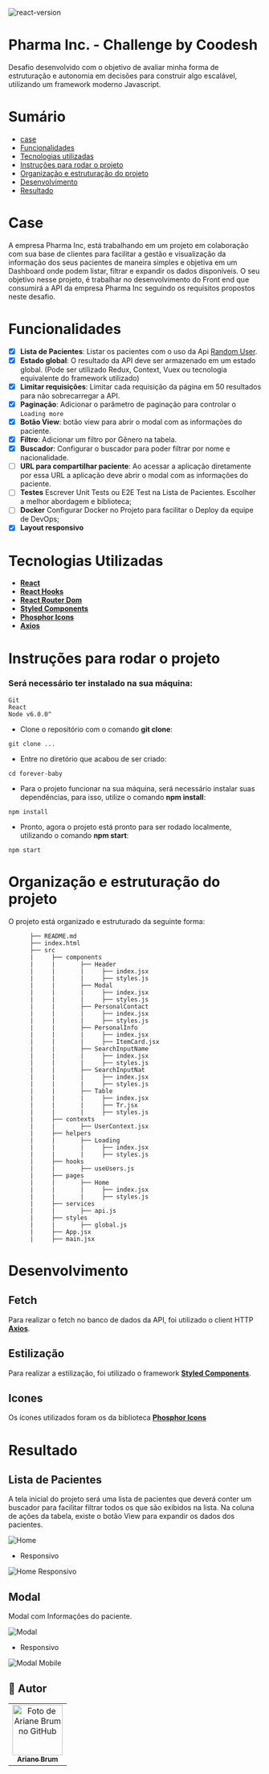![react-version](https://img.shields.io/badge/React-v18.0.0-yellow)

# Pharma Inc. - Challenge by Coodesh

Desafio desenvolvido com o objetivo de avaliar minha forma de estruturação e autonomia em decisões para construir algo escalável, utilizando um framework moderno Javascript.

# Sumário

- [case](#case)
- [Funcionalidades](#funcionalidades)
- [Tecnologias utilizadas](#tecnologias)
- [Instruções para rodar o projeto](#instrucoes)
- [Organização e estruturação do projeto](#organizacao)
- [Desenvolvimento](#desenvolvimento)
- [Resultado](#resultado)

# Case <a name="case"></a>

A empresa Pharma Inc, está trabalhando em um projeto em colaboração com sua base de clientes para facilitar a gestão e visualização da informação dos seus pacientes de maneira simples e objetiva em um Dashboard onde podem listar, filtrar e expandir os dados disponíveis.
O seu objetivo nesse projeto, é trabalhar no desenvolvimento do Front end que consumirá a API da empresa Pharma Inc seguindo os requisitos propostos neste desafio.

# Funcionalidades <a name="funcionalidades"></a>

- [x] **Lista de Pacientes**: Listar os pacientes com o uso da Api <a href="https://randomuser.me/">Random User</a>.
- [x] **Estado global**: O resultado da API deve ser armazenado em um estado global. (Pode ser utilizado Redux, Context, Vuex ou tecnologia equivalente do framework utilizado)
- [x] **Limitar requisições**: Limitar cada requisição da página em 50 resultados para não sobrecarregar a API.
- [x] **Paginação**: Adicionar o parâmetro de paginação para controlar o `Loading more`
- [x] **Botão View**: botão view para abrir o modal com as informações do paciente.
- [x] **Filtro**: Adicionar um filtro por Gênero na tabela.
- [x] **Buscador**: Configurar o buscador para poder filtrar por nome e nacionalidade.
- [ ] **URL para compartilhar paciente**: Ao acessar a aplicação diretamente por essa URL a aplicação deve abrir o modal com as informações do paciente.
- [ ] **Testes** Escrever Unit Tests ou E2E Test na Lista de Pacientes. Escolher a melhor abordagem e biblioteca;
- [ ] **Docker** Configurar Docker no Projeto para facilitar o Deploy da equipe de DevOps;
- [x] **Layout responsivo**

# Tecnologias Utilizadas <a name="tecnologias"></a>

- [**React**](https://pt-br.reactjs.org/)
- [**React Hooks**](https://pt-br.reactjs.org/docs/hooks-intro.html)
- [**React Router Dom**](https://www.npmjs.com/package/react-router-dom)
- [**Styled Components**](https://styled-components.com/)
- [**Phosphor Icons**](https://phosphoricons.com/)
- [**Axios**](https://axios-http.com/docs/intro)

# Instruções para rodar o projeto <a name="instrucoes"></a>

### Será necessário ter instalado na sua máquina:

```
Git
React
Node v6.0.0^
```

- Clone o repositório com o comando **git clone**:

```
git clone ...
```

- Entre no diretório que acabou de ser criado:

```
cd forever-baby
```

- Para o projeto funcionar na sua máquina, será necessário instalar suas dependências, para isso, utilize o comando **npm install**:

```
npm install
```

- Pronto, agora o projeto está pronto para ser rodado localmente, utilizando o comando **npm start**:

```
npm start
```

# Organização e estruturação do projeto <a name="organizacao"></a>

O projeto está organizado e estruturado da seguinte forma:

```
      ├── README.md
      ├── index.html
      ├── src
      |     ├── components
      |     |       ├── Header
      |     |       |     ├── index.jsx
      |     |       |     ├── styles.js
      |     |       ├── Modal
      |     |       |     ├── index.jsx
      |     |       |     ├── styles.js
      |     |       ├── PersonalContact
      |     |       |     ├── index.jsx
      |     |       |     ├── styles.js
      |     |       ├── PersonalInfo
      |     |       |     ├── index.jsx
      |     |       |     ├── ItemCard.jsx
      |     |       ├── SearchInputName
      |     |       |     ├── index.jsx
      |     |       |     ├── styles.js
      |     |       ├── SearchInputNat
      |     |       |     ├── index.jsx
      |     |       |     ├── styles.js
      |     |       ├── Table
      |     |       |     ├── index.jsx
      |     |       |     ├── Tr.jsx
      |     |       |     ├── styles.js
      |     ├── contexts
      |     |       ├── UserContext.jsx
      |     ├── helpers
      |     |       ├── Loading
      |     |       |     ├── index.jsx
      |     |       |     ├── styles.js
      |     ├── hooks
      |     |       ├── useUsers.js
      |     ├── pages
      |     |       ├── Home
      |     |       |     ├── index.jsx
      |     |       |     ├── styles.js
      |     ├── services
      |     |       ├── api.js
      |     ├── styles
      |     |       ├── global.js
      |     ├── App.jsx
      |     ├── main.jsx
```

# Desenvolvimento <a name="desenvolvimento" ></a>

## Fetch

Para realizar o fetch no banco de dados da API, foi utilizado o client HTTP [**Axios**](https://axios-http.com/docs/intro).

## Estilização

Para realizar a estilização, foi utilizado o framework [**Styled Components**](https://styled-components.com/).

## Icones

Os ícones utilizados foram os da biblioteca [**Phosphor Icons**](https://phosphoricons.com/)

# Resultado <a name="resultado"></a>

## Lista de Pacientes

A tela inicial do projeto será uma lista de pacientes que deverá conter um buscador para facilitar filtrar todos os que são exibidos na lista.
Na coluna de ações da tabela, existe o botão View para expandir os dados dos pacientes.

![Home](screens/home.png)

- Responsivo

![Home Responsivo](screens/home-mobile.png)

## Modal

Modal com Informações do paciente.

![Modal](screens/modal.png)

- Responsivo

![Modal Mobile](screens/modal-mobile.png)

## 🦄 Autor<br>

<table>
  <tr>
    <td align="center">
      <a href="https://github.com/Ariane-Brum">
        <img src="https://avatars.githubusercontent.com/u/64805032?v=4" width="100px;" alt="Foto de Ariane Brum no GitHub"/><br>
        <sub>
          <b>Ariane Brum</b>
        </sub>
      </a>
    </td>
  </tr>
</table>

